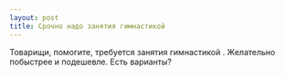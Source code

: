 ```yaml
---
layout: post 
title: Срочно надо занятия гимнастикой  
--- 
```

Товарищи, помогите, требуется занятия гимнастикой . Желательно побыстрее и подешевле. Есть варианты?